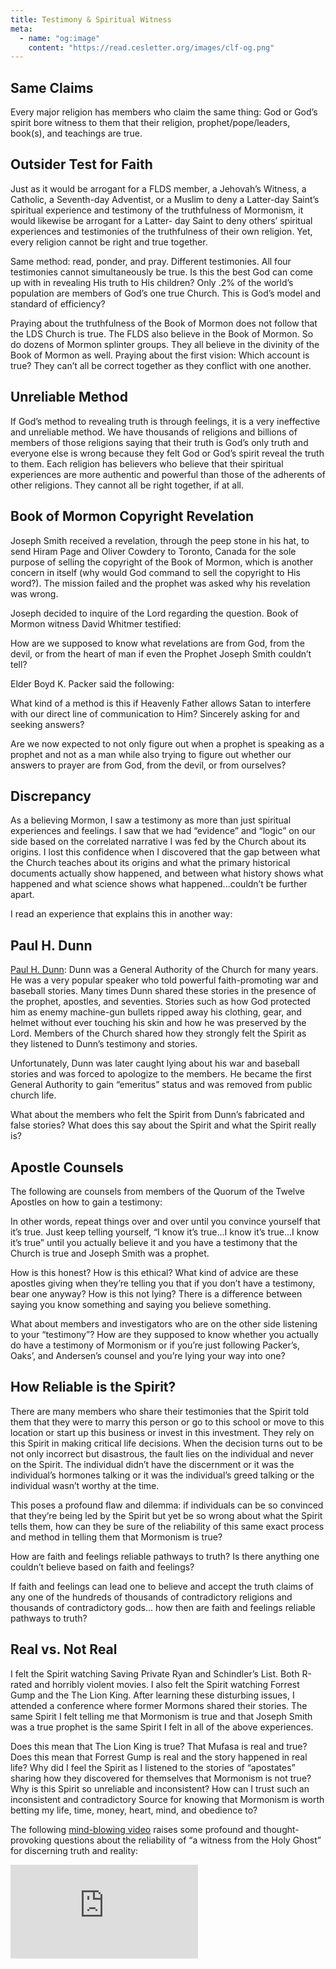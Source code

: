 ```yaml
---
title: Testimony & Spiritual Witness
meta:
  - name: "og:image"
    content: "https://read.cesletter.org/images/clf-og.png"
---
```


<RedTitleBar
  title="Testimony & Spiritual Witness"
  subtitle="Concerns & Questions"
/>

<QuoteWithReference
  quote="We should not just go on our own feelings on everything...Granted, our feelings can be wrong; of course they can be wrong...We do indeed advocate the full use of the Holy Spirit to guide us to truth. How does the Holy Spirit work? How does He testify of truth and witness unto us? Through feelings..."
  attribution="FairMormon Blog"
  source="Can We Trust Our Feelings?"
  link="https://www.cesletter.org/testimony/1"
/>

<QuoteWithReference
  quote="Our unique strength is the ability to touch the hearts and minds of our audiences, evoking first feeling, then thought and, finally, action. We call this uniquely powerful brand of creative ‘HeartSell’® - strategic emotional advertising that stimulates response."
  source="LDS Church owned Bonneville Communications"
  link="https://www.cesletter.org/testimony/2"
/>

<QuoteWithReference
  quote="[Feelings Aren't Facts.](https://www.cesletter.org/testimony/3)"
  source="Barton Goldsmith, Ph.D., Psychotherapist"
/>

## Same Claims

Every major religion has members who claim the same thing: God or God’s spirit bore witness to them that their religion, prophet/pope/leaders, book(s), and teachings are true.

## Outsider Test for Faith

Just as it would be arrogant for a FLDS member, a Jehovah’s Witness, a Catholic, a Seventh-day Adventist, or a Muslim to deny a Latter-day Saint’s spiritual experience and testimony of the truthfulness of Mormonism, it would likewise be arrogant for a Latter- day Saint to deny others’ spiritual experiences and testimonies of the truthfulness of their own religion. Yet, every religion cannot be right and true together.

<IndentedQuote
  reference="LDS Member in 2017"
  quote="I know that Joseph Smith was a true prophet. I know the Church of Jesus Christ of Latter-day Saints is the one and only true Church. I know the Book of Mormon is true. I know that Thomas S. Monson is the Lord’s true Prophet today."
/>

<IndentedQuote
  reference="FLDS Member in 2017"
  quote="I know that Joseph Smith was a true prophet. I know the Fundamentalist Church of Jesus Christ of Latter-Day Saints is the one and only true Church. I know the Book of Mormon is true. I know that Warren Jeffs is the Lord’s true Prophet today."
/>

<IndentedQuote
  reference="RLDS Member in 1975"
  quote="I know that Joseph Smith was a true prophet. I know the Reorganized Church of Jesus Christ of Latter Day Saints is the one and only true Church. I know the Book of Mormon is true. I know that [W. Wallace Smith](https://www.cesletter.org/testimony/4) is the Lord’s true Prophet today."
/>

<IndentedQuote
  reference="LDCJC Member in 2017"
  quote="I know that Joseph Smith was a true prophet. I know [The Latter Day Church of Jesus Christ](https://www.cesletter.org/testimony/5) is the one and only true Church. I know the Book of Mormon and the Book of Jeraneck are true. I know that Matthew P. Gill is the Lord’s true Prophet, Seer, Revelator, and Translator today."
/>

Same method: read, ponder, and pray. Different testimonies. All four testimonies cannot simultaneously be true. Is this the best God can come up with in revealing His truth to His children? Only .2% of the world’s population are members of God’s one true Church. This is God’s model and standard of efficiency?

Praying about the truthfulness of the Book of Mormon does not follow that the LDS Church is true. The FLDS also believe in the Book of Mormon. So do dozens of Mormon splinter groups. They all believe in the divinity of the Book of Mormon as well. Praying about the first vision: Which account is true? They can’t all be correct together as they conflict with one another.

## Unreliable Method

If God’s method to revealing truth is through feelings, it is a very ineffective and unreliable method. We have thousands of religions and billions of members of those religions saying that their truth is God’s only truth and everyone else is wrong because they felt God or God’s spirit reveal the truth to them. Each religion has believers who believe that their spiritual experiences are more authentic and powerful than those of the adherents of other religions. They cannot all be right together, if at all.

## Book of Mormon Copyright Revelation

Joseph Smith received a revelation, through the peep stone in his hat, to send Hiram Page and Oliver Cowdery to Toronto, Canada for the sole purpose of selling the copyright of the Book of Mormon, which is another concern in itself (why would God command to sell the copyright to His word?). The mission failed and the prophet was asked why his revelation was wrong.

Joseph decided to inquire of the Lord regarding the question. Book of Mormon witness David Whitmer testified:

<IndentedQuote
  quote="...and behold the following revelation came through the stone: ‘Some revelations are of God; and some revelations are of man: and some revelations are of the devil.’ So we see that the revelation to go to Toronto and sell the copy-right was not of God, but was of the devil or of the heart of man."
  source="An Address to All Believers in Christ, p.31"
  link="https://www.cesletter.org/testimony/6"
/>

How are we supposed to know what revelations are from God, from the devil, or from the
heart of man if even the Prophet Joseph Smith couldn’t tell?

Elder Boyd K. Packer said the following:

<IndentedQuote
  quote="Be ever on guard lest you be deceived by inspiration from an unworthy source. You can be given false spiritual messages. There are counterfeit spirits just as there are counterfeit angels. (See Moro. 7:17.) Be careful lest you be deceived, for the devil may come disguised as an angel of light.
  The spiritual part of us and the emotional part of us are so closely linked that is possible to mistake an emotional impulse for something spiritual. We occasionally find people who receive what they assume to be spiritual promptings from God, when those promptings are either centered in the emotions or are from the adversary."
  source="The Candle of the Lord, Ensign, January 1983"
  link="http://cesletter.org/testimony/6A"
/>

What kind of a method is this if Heavenly Father allows Satan to interfere with our direct line of communication to Him? Sincerely asking for and seeking answers?

Are we now expected to not only figure out when a prophet is speaking as a prophet and not as a man while also trying to figure out whether our answers to prayer are from God, from the devil, or from ourselves?

## Discrepancy

As a believing Mormon, I saw a testimony as more than just spiritual experiences and feelings. I saw that we had “evidence” and “logic” on our side based on the correlated narrative I was fed by the Church about its origins. I lost this confidence when I discovered that the gap between what the Church teaches about its origins and what the primary historical documents actually show happened, and between what history shows what happened and what science shows what happened...couldn’t be further apart.

I read an experience that explains this in another way:

<IndentedQuote
  quote="I resigned from the LDS Church and informed my bishop that the reasons had to do with discovering the real history of the Church. When I was done, he asked about the spiritual witness I had surely received as a missionary. I agreed that I had felt a sure witness, as strong as he currently felt. I gave him the analogy of Santa; I believed in Santa until I was 12. I refused to listen to reason from my friends who had discovered the truth much earlier...I just knew. However, once I learned the facts, feelings changed. I told him that Mormons have to re-define faith in order to believe; traditionally, faith is an instrument to bridge that gap between where science, history and logic end, and what you hope to be true. Mormonism re-defines faith as embracing what you hope to be true in spite of science, fact, and history."
/>

## Paul H. Dunn

[Paul H. Dunn](https://www.cesletter.org/testimony/7): Dunn was a General Authority of the Church for many years. He was a very popular speaker who told powerful faith-promoting war and baseball stories. Many times Dunn shared these stories in the presence of the prophet, apostles, and seventies. Stories such as how God protected him as enemy machine-gun bullets ripped away his clothing, gear, and helmet without ever touching his skin and how he was preserved by the Lord. Members of the Church shared how they strongly felt the Spirit as they listened to Dunn’s testimony and stories.

Unfortunately, Dunn was later caught lying about his war and baseball stories and was forced to apologize to the members. He became the first General Authority to gain “emeritus” status and was removed from public church life.

What about the members who felt the Spirit from Dunn’s fabricated and false stories? What does this say about the Spirit and what the Spirit really is?

## Apostle Counsels

The following are counsels from members of the Quorum of the Twelve Apostles on how to gain a testimony:

<IndentedQuote
  quote="It is not unusual to have a missionary say, ‘How can I bear testimony until I get one? How can I testify that God lives, that Jesus is the Christ, and that the gospel is true? If I do not have such a testimony, would that not be dishonest?’ Oh, if I could teach you this one principle: a testimony is to be found in the bearing of it!"
  attribution="Boyd K. Packer"
  source="The Quest for Spiritual Knowledge"
  link="https://www.cesletter.org/testimony/8"
/>

<IndentedQuote
  quote="Another way to seek a testimony seems astonishing when compared with the methods of obtaining other knowledge. We gain or strengthen a testimony by bearing it. Someone even suggested that some testimonies are better gained on the feet bearing them than on the knees praying for them."
  attribution="Dallin H. Oaks"
  source="Testimony"
  link="https://www.cesletter.org/testimony/9"
/>

<IndentedQuote
  quote="It may come as you bear your own testimony of the Prophet...Consider recording the testimony of Joseph Smith in your own voice, listening to it regularly...Listening to the Prophet’s testimony in your own voice will help bring the witness you seek."
  attribution="Neil L. Andersen"
  source="Joseph Smith"
  link="https://www.cesletter.org/testimony/10"
/>

In other words, repeat things over and over until you convince yourself that it’s true. Just keep telling yourself, “I know it’s true...I know it’s true...I know it’s true” until you actually believe it and you have a testimony that the Church is true and Joseph Smith was a prophet.

How is this honest? How is this ethical? What kind of advice are these apostles giving when they’re telling you that if you don’t have a testimony, bear one anyway? How is this not lying? There is a difference between saying you know something and saying you believe something.

What about members and investigators who are on the other side listening to your “testimony”? How are they supposed to know whether you actually do have a testimony of Mormonism or if you’re just following Packer’s, Oaks’, and Andersen’s counsel and you’re lying your way into one?

## How Reliable is the Spirit?

There are many members who share their testimonies that the Spirit told them that they were to marry this person or go to this school or move to this location or start up this business or invest in this investment. They rely on this Spirit in making critical life decisions. When the decision turns out to be not only incorrect but disastrous, the fault lies on the individual and never on the Spirit. The individual didn’t have the discernment or it was the individual’s hormones talking or it was the individual’s greed talking or the individual wasn’t worthy at the time.

This poses a profound flaw and dilemma: if individuals can be so convinced that they’re being led by the Spirit but yet be so wrong about what the Spirit tells them, how can they be sure of the reliability of this same exact process and method in telling them that Mormonism is true?

How are faith and feelings reliable pathways to truth? Is there anything one couldn’t believe based on faith and feelings?

If faith and feelings can lead one to believe and accept the truth claims of any one of the hundreds of thousands of contradictory religions and thousands of contradictory gods... how then are faith and feelings reliable pathways to truth?

## Real vs. Not Real

I felt the Spirit watching Saving Private Ryan and Schindler’s List. Both R-rated and horribly violent movies. I also felt the Spirit watching Forrest Gump and the The Lion King. After learning these disturbing issues, I attended a conference where former Mormons shared their stories. The same Spirit I felt telling me that Mormonism is true and that Joseph Smith was a true prophet is the same Spirit I felt in all of the above experiences.

Does this mean that The Lion King is true? That Mufasa is real and true? Does this mean that Forrest Gump is real and the story happened in real life? Why did I feel the Spirit as I listened to the stories of “apostates” sharing how they discovered for themselves that Mormonism is not true? Why is this Spirit so unreliable and inconsistent? How can I trust such an inconsistent and contradictory Source for knowing that Mormonism is worth betting my life, time, money, heart, mind, and obedience to?

The following [mind-blowing video](https://www.cesletter.org/spirit) raises some profound and thought-provoking questions about the reliability of “a witness from the Holy Ghost” for discerning truth and reality:

<div class="embed-container"><iframe src="https://www.youtube.com/embed/ycUvC9s4VYA" frameborder="0" allowfullscreen></iframe></div>
